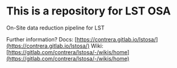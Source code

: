 # This is a repository for LST OSA

On-Site data reduction pipeline for LST

Further information?
Docs: [https://contrera.gitlab.io/lstosa/](https://contrera.gitlab.io/lstosa/)
Wiki: [https://gitlab.com/contrera/lstosa/-/wikis/home](https://gitlab.com/contrera/lstosa/-/wikis/home)
